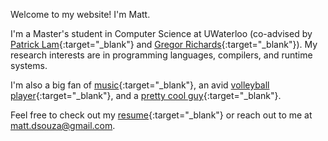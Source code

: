 Welcome to my website! I'm Matt.

I'm a Master's student in Computer Science at UWaterloo (co-advised by [Patrick Lam][plam]{:target="_blank"} and [Gregor Richards][gregor]{:target="_blank"}). My research interests are in programming languages, compilers, and runtime systems.

I'm also a big fan of [music]{:target="_blank"}, an avid [volleyball player]{:target="_blank"}, and a [pretty cool guy][citation needed]{:target="_blank"}.

Feel free to check out my [resume]{:target="_blank"} or reach out to me at [matt.dsouza@gmail.com][email].

[plam]: https://patricklam.ca/
[gregor]: https://the.gregor.institute/
[music]: https://www.youtube.com/watch?v=n3QfRJsF9Pk
[volleyball player]: assets/volleyball.jpg
[citation needed]: https://xkcd.com/285/
[resume]: assets/resume/resume.pdf
[email]: mailto:matt.dsouza@gmail.com
